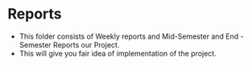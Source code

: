 # Reports

- This folder consists of Weekly reports and Mid-Semester and End - Semester Reports our Project.
- This will give you fair idea of implementation of the project.
